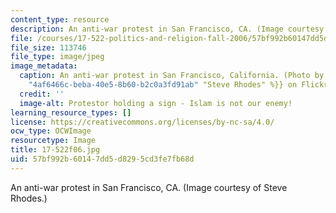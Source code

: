 ```yaml
---
content_type: resource
description: An anti-war protest in San Francisco, CA. (Image courtesy of Steve Rhodes.)
file: /courses/17-522-politics-and-religion-fall-2006/57bf992b60147dd5d8295cd3fe7fb68d_17-522f06.jpg
file_size: 113746
file_type: image/jpeg
image_metadata:
  caption: An anti-war protest in San Francisco, California. (Photo by {{% resource_link
    "4af6466c-beba-40e5-8b60-b2c0a3fd91ab" "Steve Rhodes" %}} on Flickr.)
  credit: ''
  image-alt: Protestor holding a sign - Islam is not our enemy!
learning_resource_types: []
license: https://creativecommons.org/licenses/by-nc-sa/4.0/
ocw_type: OCWImage
resourcetype: Image
title: 17-522f06.jpg
uid: 57bf992b-6014-7dd5-d829-5cd3fe7fb68d
---
```

An anti-war protest in San Francisco, CA. (Image courtesy of Steve Rhodes.)